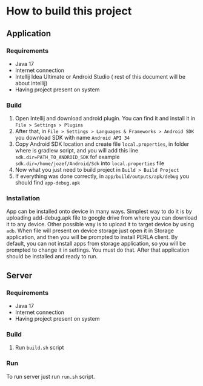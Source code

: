 # How to build this project

## Application

### Requirements

- Java 17
- Internet connection
- Intellij Idea Ultimate or Android Studio ( rest of this document will be about intellij)
- Having project present on system

### Build

1. Open Intellij and download android plugin. You can find it and install it in `File > Settings > Plugins`
2. After that, in `File > Settings > Languages & Frameworks > Android SDK` you download SDK with name `Android API 34`
3. Copy Android SDK location and create file `local.properties`, in folder where is gradlew script, and you will add this line `sdk.dir=PATH_TO_ANDROID_SDK` fof example `sdk.dir=/home/jozef/Android/Sdk` into `local.properties` file
4. Now what you just need to build project in `Build > Build Project`
5. If everything was done correctly, in `app/build/outputs/apk/debug` you should find `app-debug.apk`


### Installation
App can be installed onto device in many ways. Simplest way to do it is by uploading add-debug.apk file to google drive
from where you can download it to any device. Other possible way is to upload it to target device by using `adb`. When file
will present on device storage just open it in Storage application, and then you will be prompted to install PERLA client.
By default, you can not install apps from storage application, so you will be prompted to change it in settings. You must do that.
After that application should be installed and ready to run.

## Server

### Requirements

- Java 17
- Internet connection
- Having project present on system

### Build

1. Run `build.sh` script 

### Run

To run server just run `run.sh` script.

